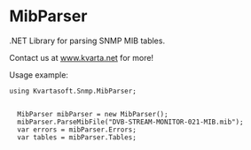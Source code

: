 # MibParser
.NET Library for parsing SNMP MIB tables.

Contact us at www.kvarta.net for more!

Usage example:

```
using Kvartasoft.Snmp.MibParser;


  MibParser mibParser = new MibParser();
  mibParser.ParseMibFile("DVB-STREAM-MONITOR-021-MIB.mib");
  var errors = mibParser.Errors;
  var tables = mibParser.Tables;         
```
